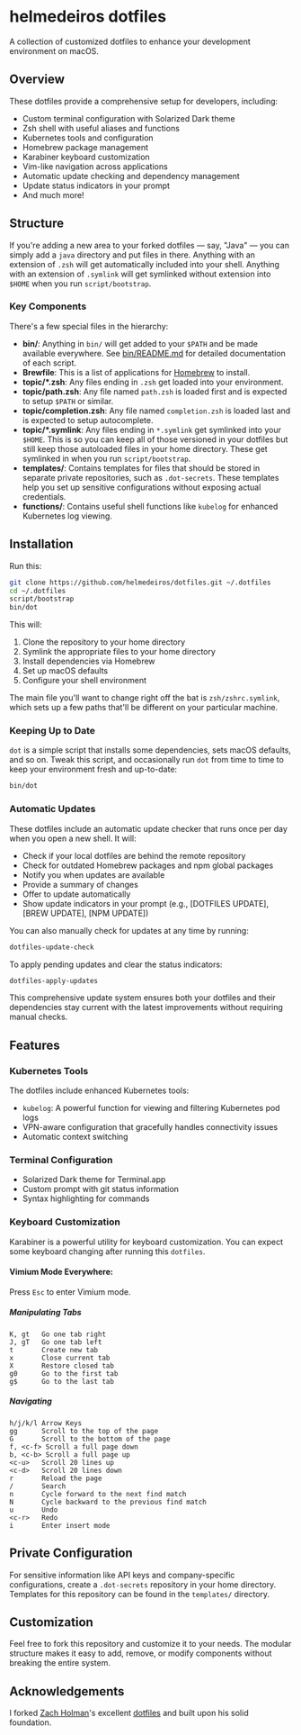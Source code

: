 # helmedeiros dotfiles

A collection of customized dotfiles to enhance your development environment on macOS.

## Overview

These dotfiles provide a comprehensive setup for developers, including:

- Custom terminal configuration with Solarized Dark theme
- Zsh shell with useful aliases and functions
- Kubernetes tools and configuration
- Homebrew package management
- Karabiner keyboard customization
- Vim-like navigation across applications
- Automatic update checking and dependency management
- Update status indicators in your prompt
- And much more!

## Structure

If you're adding a new area to your forked dotfiles — say, "Java" — you can simply add a `java` directory and put files in there. Anything with an extension of `.zsh` will get automatically included into your shell. Anything with an extension of `.symlink` will get symlinked without extension into `$HOME` when you run `script/bootstrap`.

### Key Components

There's a few special files in the hierarchy:

- **bin/**: Anything in `bin/` will get added to your `$PATH` and be made available everywhere. See [bin/README.md](bin/README.md) for detailed documentation of each script.
- **Brewfile**: This is a list of applications for [Homebrew](https://brew.sh) to install.
- **topic/\*.zsh**: Any files ending in `.zsh` get loaded into your environment.
- **topic/path.zsh**: Any file named `path.zsh` is loaded first and is expected to setup `$PATH` or similar.
- **topic/completion.zsh**: Any file named `completion.zsh` is loaded last and is expected to setup autocomplete.
- **topic/\*.symlink**: Any files ending in `*.symlink` get symlinked into your `$HOME`. This is so you can keep all of those versioned in your dotfiles but still keep those autoloaded files in your home directory. These get symlinked in when you run `script/bootstrap`.
- **templates/**: Contains templates for files that should be stored in separate private repositories, such as `.dot-secrets`. These templates help you set up sensitive configurations without exposing actual credentials.
- **functions/**: Contains useful shell functions like `kubelog` for enhanced Kubernetes log viewing.

## Installation

Run this:

```sh
git clone https://github.com/helmedeiros/dotfiles.git ~/.dotfiles
cd ~/.dotfiles
script/bootstrap
bin/dot
```

This will:
1. Clone the repository to your home directory
2. Symlink the appropriate files to your home directory
3. Install dependencies via Homebrew
4. Set up macOS defaults
5. Configure your shell environment

The main file you'll want to change right off the bat is `zsh/zshrc.symlink`, which sets up a few paths that'll be different on your particular machine.

### Keeping Up to Date

`dot` is a simple script that installs some dependencies, sets macOS defaults, and so on. Tweak this script, and occasionally run `dot` from time to time to keep your environment fresh and up-to-date:

```sh
bin/dot
```

### Automatic Updates

These dotfiles include an automatic update checker that runs once per day when you open a new shell. It will:

- Check if your local dotfiles are behind the remote repository
- Check for outdated Homebrew packages and npm global packages
- Notify you when updates are available
- Provide a summary of changes
- Offer to update automatically
- Show update indicators in your prompt (e.g., [DOTFILES UPDATE], [BREW UPDATE], [NPM UPDATE])

You can also manually check for updates at any time by running:

```sh
dotfiles-update-check
```

To apply pending updates and clear the status indicators:

```sh
dotfiles-apply-updates
```

This comprehensive update system ensures both your dotfiles and their dependencies stay current with the latest improvements without requiring manual checks.

## Features

### Kubernetes Tools

The dotfiles include enhanced Kubernetes tools:
- `kubelog`: A powerful function for viewing and filtering Kubernetes pod logs
- VPN-aware configuration that gracefully handles connectivity issues
- Automatic context switching

### Terminal Configuration

- Solarized Dark theme for Terminal.app
- Custom prompt with git status information
- Syntax highlighting for commands

### Keyboard Customization

Karabiner is a powerful utility for keyboard customization. You can expect some keyboard changing after running this `dotfiles`.

#### Vimium Mode Everywhere:

Press `Esc` to enter Vimium mode.

##### Manipulating Tabs
```
K, gt   Go one tab right
J, gT   Go one tab left
t       Create new tab
x       Close current tab
X       Restore closed tab
g0      Go to the first tab
g$      Go to the last tab
```

##### Navigating
```
h/j/k/l Arrow Keys
gg      Scroll to the top of the page
G       Scroll to the bottom of the page
f, <c-f> Scroll a full page down
b, <c-b> Scroll a full page up
<c-u>   Scroll 20 lines up
<c-d>   Scroll 20 lines down
r       Reload the page
/       Search
n       Cycle forward to the next find match
N       Cycle backward to the previous find match
u       Undo
<c-r>   Redo
i       Enter insert mode
```

## Private Configuration

For sensitive information like API keys and company-specific configurations, create a `.dot-secrets` repository in your home directory. Templates for this repository can be found in the `templates/` directory.

## Customization

Feel free to fork this repository and customize it to your needs. The modular structure makes it easy to add, remove, or modify components without breaking the entire system.

## Acknowledgements

I forked [Zach Holman](http://github.com/holman)'s excellent [dotfiles](http://github.com/holman/dotfiles) and built upon his solid foundation.
